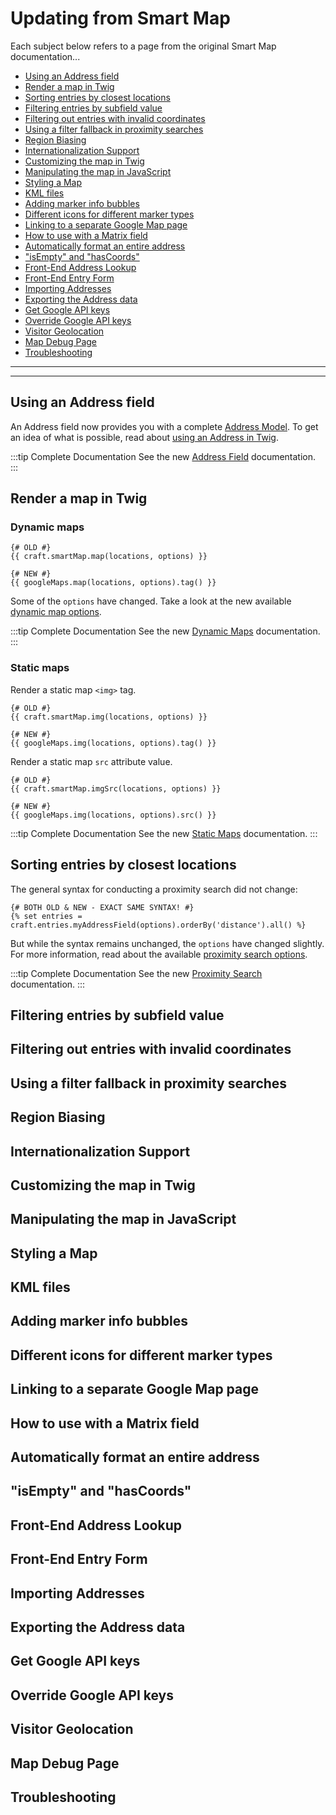 # Updating from Smart Map

Each subject below refers to a page from the original Smart Map documentation...

 - [Using an Address field](#using-an-address-field)
 - [Render a map in Twig](#render-a-map-in-twig)
 - [Sorting entries by closest locations](#sorting-entries-by-closest-locations)
 - [Filtering entries by subfield value](#filtering-entries-by-subfield-value)
 - [Filtering out entries with invalid coordinates](#filtering-out-entries-with-invalid-coordinates)
 - [Using a filter fallback in proximity searches](#using-a-filter-fallback-in-proximity-searches)
 - [Region Biasing](#region-biasing)
 - [Internationalization Support](#internationalization-support)
 - [Customizing the map in Twig](#customizing-the-map-in-twig)
 - [Manipulating the map in JavaScript](#manipulating-the-map-in-javascript)
 - [Styling a Map](#styling-a-map)
 - [KML files](#kml-files)
 - [Adding marker info bubbles](#adding-marker-info-bubbles)
 - [Different icons for different marker types](#different-icons-for-different-marker-types)
 - [Linking to a separate Google Map page](#linking-to-a-separate-google-map-page)
 - [How to use with a Matrix field](#how-to-use-with-a-matrix-field)
 - [Automatically format an entire address](#automatically-format-an-entire-address)
 - ["isEmpty" and "hasCoords"](#isempty-and-hascoords)
 - [Front-End Address Lookup](#front-end-address-lookup)
 - [Front-End Entry Form](#front-end-entry-form)
 - [Importing Addresses](#importing-addresses)
 - [Exporting the Address data](#exporting-the-address-data)
 - [Get Google API keys](#get-google-api-keys)
 - [Override Google API keys](#override-google-api-keys)
 - [Visitor Geolocation](#visitor-geolocation)
 - [Map Debug Page](#map-debug-page)
 - [Troubleshooting](#troubleshooting)

---
---

## Using an Address field

An Address field now provides you with a complete [Address Model](/models/address-model/). To get an idea of what is possible, read about [using an Address in Twig](/address-field/in-twig/).

:::tip Complete Documentation
See the new [Address Field](/address-field/) documentation.
:::

## Render a map in Twig

### Dynamic maps

```twig
{# OLD #}
{{ craft.smartMap.map(locations, options) }}

{# NEW #}
{{ googleMaps.map(locations, options).tag() }}
```

Some of the `options` have changed. Take a look at the new available [dynamic map options](/dynamic-maps/map-management/#map-locations-options).

:::tip Complete Documentation
See the new [Dynamic Maps](/dynamic-maps/) documentation.
:::

### Static maps

Render a static map `<img>` tag.

```twig
{# OLD #}
{{ craft.smartMap.img(locations, options) }}

{# NEW #}
{{ googleMaps.img(locations, options).tag() }}
```

Render a static map `src` attribute value.

```twig
{# OLD #}
{{ craft.smartMap.imgSrc(locations, options) }}

{# NEW #}
{{ googleMaps.img(locations, options).src() }}
```

:::tip Complete Documentation
See the new [Static Maps](/static-maps/) documentation.
:::

## Sorting entries by closest locations

The general syntax for conducting a proximity search did not change: 

```twig
{# BOTH OLD & NEW - EXACT SAME SYNTAX! #}
{% set entries = craft.entries.myAddressField(options).orderBy('distance').all() %}
```

But while the syntax remains unchanged, the `options` have changed slightly. For more information, read about the available [proximity search options](/proximity-search/options/).

:::tip Complete Documentation
See the new [Proximity Search](/proximity-search/) documentation.
:::




## Filtering entries by subfield value
## Filtering out entries with invalid coordinates
## Using a filter fallback in proximity searches
## Region Biasing
## Internationalization Support
## Customizing the map in Twig
## Manipulating the map in JavaScript
## Styling a Map
## KML files
## Adding marker info bubbles
## Different icons for different marker types
## Linking to a separate Google Map page
## How to use with a Matrix field
## Automatically format an entire address
## "isEmpty" and "hasCoords"
## Front-End Address Lookup
## Front-End Entry Form
## Importing Addresses
## Exporting the Address data
## Get Google API keys
## Override Google API keys
## Visitor Geolocation
## Map Debug Page
## Troubleshooting
